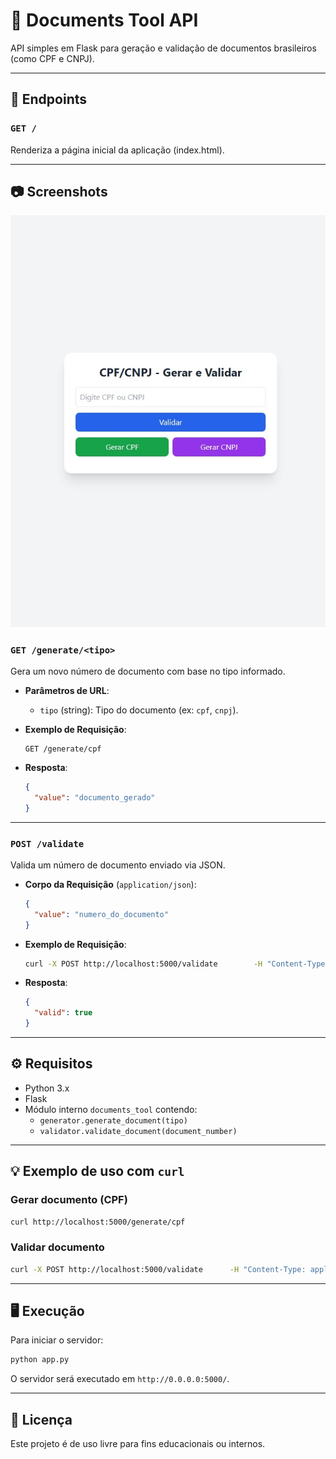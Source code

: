 # 📄 Documents Tool API

API simples em Flask para geração e validação de documentos brasileiros (como CPF e CNPJ).

---

## 🚀 Endpoints

### `GET /`

Renderiza a página inicial da aplicação (index.html).

---

## 📷 Screenshots 

![screenshot 1](https://github.com/ezequielwish/cpf-cnpj/blob/1e2a7ff04573f340e2564d24071d3e4af492b9c1/screenshots/screenshot.jpg)

### `GET /generate/<tipo>`

Gera um novo número de documento com base no tipo informado.

- **Parâmetros de URL**:
  - `tipo` (string): Tipo do documento (ex: `cpf`, `cnpj`).

- **Exemplo de Requisição**:
  ```
  GET /generate/cpf
  ```

- **Resposta**:
  ```json
  {
    "value": "documento_gerado"
  }
  ```

---

### `POST /validate`

Valida um número de documento enviado via JSON.

- **Corpo da Requisição** (`application/json`):
  ```json
  {
    "value": "numero_do_documento"
  }
  ```

- **Exemplo de Requisição**:
  ```bash
  curl -X POST http://localhost:5000/validate        -H "Content-Type: application/json"        -d '{"value": "12345678900"}'
  ```

- **Resposta**:
  ```json
  {
    "valid": true
  }
  ```

---

## ⚙️ Requisitos

- Python 3.x
- Flask
- Módulo interno `documents_tool` contendo:
  - `generator.generate_document(tipo)`
  - `validator.validate_document(document_number)`

---

## 💡 Exemplo de uso com `curl`

### Gerar documento (CPF)

```bash
curl http://localhost:5000/generate/cpf
```

### Validar documento

```bash
curl -X POST http://localhost:5000/validate      -H "Content-Type: application/json"      -d '{"value": "12345678900"}'
```

---

## 🖥️ Execução

Para iniciar o servidor:

```bash
python app.py
```

O servidor será executado em `http://0.0.0.0:5000/`.

---

## 📄 Licença

Este projeto é de uso livre para fins educacionais ou internos.
